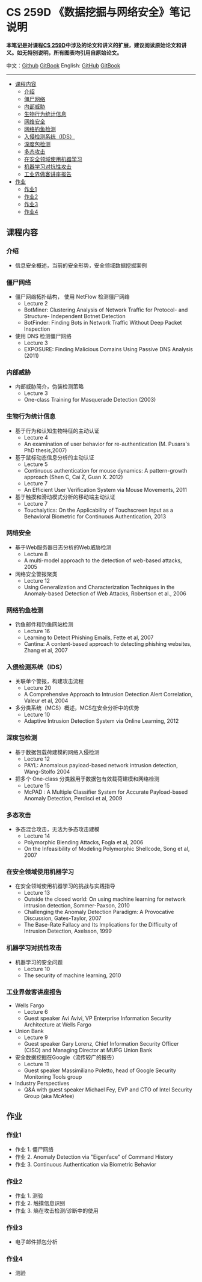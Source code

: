 # CS 259D 《数据挖掘与网络安全》笔记说明

**本笔记是对课程[CS 259D](https://web.stanford.edu/class/cs259d)中涉及的论文和讲义的扩展，建议阅读原始论文和讲义。如无特别说明，所有图表均引用自原始论文。**

中文：[Github](https://github.com/LeoTsui/CS259D_Notes_HW_cn) [GitBook](https://www.gitbook.com/book/leotsui/cs259d-notes-cn) English: [GitHub](https://github.com/LeoTsui/CS259D_Notes_HW) [GitBook](https://www.gitbook.com/book/leotsui/cs259d-notes)

---

<!-- TOC -->

- [课程内容](#课程内容)
    - [介绍](#介绍)
    - [僵尸网络](#僵尸网络)
    - [内部威胁](#内部威胁)
    - [生物行为统计信息](#生物行为统计信息)
    - [网络安全](#网络安全)
    - [网络钓鱼检测](#网络钓鱼检测)
    - [入侵检测系统（IDS）](#入侵检测系统ids)
    - [深度包检测](#深度包检测)
    - [多态攻击](#多态攻击)
    - [在安全领域使用机器学习](#在安全领域使用机器学习)
    - [机器学习对抗性攻击](#机器学习对抗性攻击)
    - [工业界做客讲座报告](#工业界做客讲座报告)
- [作业](#作业)
    - [作业1](#作业1)
    - [作业2](#作业2)
    - [作业3](#作业3)
    - [作业4](#作业4)

<!-- /TOC -->

## 课程内容

### 介绍

* 信息安全概述，当前的安全形势，安全领域数据挖掘案例

### 僵尸网络

* 僵尸网络拓扑结构， 使用 NetFlow 检测僵尸网络
    * Lecture 2
    * BotMiner: Clustering Analysis of Network Traffic for Protocol- and Structure- Independent Botnet Detection
    * BotFinder: Finding Bots in Network Traffic Without Deep Packet Inspection
* 使用 DNS 检测僵尸网络
    * Lecture 3
    * EXPOSURE: Finding Malicious Domains Using Passive DNS Analysis (2011)

### 内部威胁

* 内部威胁简介，伪装检测策略
    * Lecture 3
    * One-class Training for Masquerade Detection (2003)

### 生物行为统计信息

* 基于行为和认知生物特征的主动认证
    * Lecture 4
    * An examination of user behavior for re-authentication (M. Pusara's PhD thesis,2007)
* 基于鼠标动态信息分析的主动认证
    * Lecture 5
    * Continuous authentication for mouse dynamics: A pattern-growth approach (Shen C, Cai Z, Guan X. 2012)
    * Lecture 7
    * An Efficient User Verification System via Mouse Movements, 2011
* 基于触摸和滑动模式分析的移动端主动认证
    * Lecture 7
    * Touchalytics: On the Applicability of Touchscreen Input as a Behavioral Biometric for Continuous Authentication, 2013

### 网络安全

* 基于Web服务器日志分析的Web威胁检测
    * Lecture 8
    * A multi-model approach to the detection of web-based attacks, 2005
* 网络安全警报聚类
    * Lecture 12
    * Using Generalization and Characterization Techniques in the Anomaly-based Detection of Web Attacks, Robertson et al., 2006

### 网络钓鱼检测

* 钓鱼邮件和钓鱼网站检测
    * Lecture 16
    * Learning to Detect Phishing Emails, Fette et al, 2007
    * Cantina: A content-based approach to detecting phishing websites, Zhang et al, 2007

### 入侵检测系统（IDS）

* 关联单个警报，构建攻击流程
    * Lecture 20
    * A Comprehensive Approach to Intrusion Detection Alert Correlation, Valeur et al, 2004
* 多分类系统（MCS）概述，MCS在安全分析中的优势
    * Lecture 10
    * Adaptive Intrusion Detection System via Online Learning, 2012

### 深度包检测

* 基于数据包载荷建模的网络入侵检测
    * Lecture 12
    * PAYL: Anomalous payload-based network intrusion detection, Wang-Stolfo 2004
* 把多个 One-class 分类器用于数据包有效载荷建模和网络检测
    * Lecture 15
    * McPAD : A Multiple Classifier System for Accurate Payload-based Anomaly Detection, Perdisci et al, 2009

### 多态攻击

* 多态混合攻击，无法为多态攻击建模
    * Lecture 14
    * Polymorphic Blending Attacks, Fogla et al, 2006
    * On the Infeasibility of Modeling Polymorphic Shellcode, Song et al, 2007

### 在安全领域使用机器学习

* 在安全领域使用机器学习的挑战与实践指导
    * Lecture 13
    * Outside the closed world: On using machine learning for network intrusion detection, Sommer-Paxson, 2010
    * Challenging the Anomaly Detection Paradigm: A Provocative Discussion, Gates-Taylor, 2007
    * The Base-Rate Fallacy and Its Implications for the Difficulty of Intrusion Detection, Axelsson, 1999

### 机器学习对抗性攻击

* 机器学习的安全问题
    * Lecture 10
    * The security of machine learning, 2010

### 工业界做客讲座报告

* Wells Fargo
    * Lecture 6
    * Guest speaker Avi Avivi, VP Enterprise Information Security Architecture at Wells Fargo
* Union Bank
    * Lecture 9
    * Guest speaker Gary Lorenz, Chief Information Security Officer (CISO) and Managing Director at MUFG Union Bank
* 安全数据挖掘在Google（流传较广的报告）
    * Lecture 11
    * Guest speaker Massimiliano Poletto, head of Google Security Monitoring Tools group
* Industry Perspectives
    * Q&A with guest speaker Michael Fey, EVP and CTO of Intel Security Group (aka McAfee)

## 作业

### 作业1

* 作业 1. 僵尸网络
* 作业 2. Anomaly Detection via "Eigenface" of Command History
* 作业 3. Continuous Authentication via Biometric Behavior

### 作业2

* 作业 1. 测验
* 作业 2. 触摸信息识别
* 作业 3. 熵在攻击检测/诊断中的使用

### 作业3

* 电子邮件抓包分析

### 作业4

* 测验
